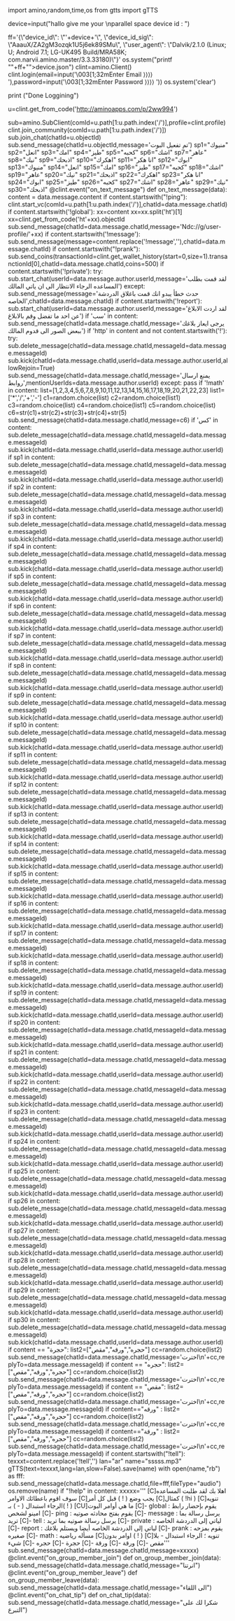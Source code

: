 import amino,random,time,os
from gtts import gTTS

device=input("hallo give me your \nparallel space device id : ")
	
ff='{\\"device_id\\": \\"'+device+'\\", \\"device_id_sig\\": \\"AaauX/ZA2gM3ozqk1U5j6ek89SMu\\", \\"user_agent\\": \\"Dalvik/2.1.0 (Linux; U; Android 7.1; LG-UK495 Build/MRA58K; com.narvii.amino.master/3.3.33180)\\"}'
os.system("printf \""+ff+"\">device.json")
clint=amino.Client()
clint.login(email=input('\003[1;32mEnter Email  ⟩⟩⟩⟩  '),password=input('\003[1;32mEnter Password  ⟩⟩⟩⟩  '))
os.system('clear')
	
print ("Done Loggining")

u=clint.get_from_code('http://aminoapps.com/p/2ww994')

sub=amino.SubClient(comId=u.path[1:u.path.index('/')],profile=clint.profile)
clint.join_community(comId=u.path[1:u.path.index('/')])
sub.join_chat(chatId=u.objectId)
sub.send_message(chatId=u.objectId,message='تم تفعيل البوت')
sp1="منيوك"
sp2="انعل"
sp3="امك"
sp4="طيز"
sp5="كحبه"
sp6="اشك"
sp7="عاهر"
sp8="نيك"
sp9="اذبحك"
sp10="اهكرك"
sp11="انا هكر"
sp12="ابوك"
sp13="منيوك"
sp14="انعل"
sp15="امك"
sp16="طيز"
sp17="كحبه"
sp18="اشك"
sp19="عاهر"
sp20="نيك"
sp21="اذبحك"
sp22="اهكرك"
sp23="انا هكر"
sp24="ابوك"
sp25="طيز"
sp26="كحبه"
sp27="اشك"
sp28="عاهر"
sp29="نيك"
sp30="اذبحك"
@clint.event("on_text_message")
def on_text_message(data):
	content = data.message.content 
	if content.startswith("!ping"):
		clint.start_vc(comId=u.path[1:u.path.index('/')],chatId=data.message.chatId)
	if content.startswith('!global'):
		xx=content
		xx=xx.split('ht')[1]
		xx=clint.get_from_code('ht'+xx).objectId
		sub.send_message(chatId=data.message.chatId,message='Ndc://g/user-profile/'+xx)
	if content.startswith('!message'):
		sub.send_message(message=content.replace('!message',''),chatId=data.message.chatId)
	if content.startswith("!prank"):
		sub.send_coins(transactionId=clint.get_wallet_history(start=0,size=1).transanctionId[0],chatId=data.message.chatId,coins=500)
	if content.startswith('!private'):
		try:
			sub.start_chat(userId=data.message.author.userId,message='لقد قمت بطلب المساعده الرجاء الانتظار الى ان ياتي المالك')
		except:
			sub.send_message(message='حدث خطأ يبدو انك قمت باغلاق الدردشة الخاصه',chatId=data.message.chatId)
	if content.startswith('!report'):
		sub.start_chat(userId=data.message.author.userId,message='لقد اردت الابلاغ عن احد ما تفضل وقم بالابلاغ')
	if 'سب' in content:
		sub.send_message(chatId=data.message.chatId,message='يرجى ايعاز بلاغك ببعض الصور الى قدوم المالك')
	if 'http' in content and not content.startswith('!'):
		try:
			sub.delete_message(chatId=data.message.chatId,messageId=data.message.messageId)
			sub.kick(chatId=data.message.chatId,userId=data.message.author.userId,allowRejoin=True)
			sub.send_message(chatId=data.message.chatId,message='يمنع ارسال روابط',mentionUserIds=data.message.author.userId)
		except:
			pass
	if '!math' in content:
		list=[1,2,3,4,5,6,7,8,9,10,11,12,13,14,15,16,17,18,19,20,21,22,23]
		list1=['*','/','+','-']
		c1=random.choice(list)
		c2=random.choice(list1)
		c3=random.choice(list)
		c4=random.choice(list1)
		c5=random.choice(list)
		c6=str(c1)+str(c2)+str(c3)+str(c4)+str(5)
		sub.send_message(chatId=data.message.chatId,message=c6)
	if 'كس' in content:
		sub.delete_message(chatId=data.message.chatId,messageId=data.message.messageId)
		sub.kick(chatId=data.message.chatId,userId=data.message.author.userId)
	if sp1 in content:
		sub.delete_message(chatId=data.message.chatId,messageId=data.message.messageId)
		sub.kick(chatId=data.message.chatId,userId=data.message.author.userId)
	if sp2 in content:
		sub.delete_message(chatId=data.message.chatId,messageId=data.message.messageId)
		sub.kick(chatId=data.message.chatId,userId=data.message.author.userId)
	if sp3 in content:
		sub.delete_message(chatId=data.message.chatId,messageId=data.message.messageId)
		sub.kick(chatId=data.message.chatId,userId=data.message.author.userId)
	if sp4 in content:
		sub.delete_message(chatId=data.message.chatId,messageId=data.message.messageId)
		sub.kick(chatId=data.message.chatId,userId=data.message.author.userId)
	if sp5 in content:
		sub.delete_message(chatId=data.message.chatId,messageId=data.message.messageId)
		sub.kick(chatId=data.message.chatId,userId=data.message.author.userId)
	if sp6 in content:
		sub.delete_message(chatId=data.message.chatId,messageId=data.message.messageId)
		sub.kick(chatId=data.message.chatId,userId=data.message.author.userId)
	if sp7 in content:
		sub.delete_message(chatId=data.message.chatId,messageId=data.message.messageId)
		sub.kick(chatId=data.message.chatId,userId=data.message.author.userId)
	if sp8 in content:
		sub.delete_message(chatId=data.message.chatId,messageId=data.message.messageId)
		sub.kick(chatId=data.message.chatId,userId=data.message.author.userId)
	if sp9 in content:
		sub.delete_message(chatId=data.message.chatId,messageId=data.message.messageId)
		sub.kick(chatId=data.message.chatId,userId=data.message.author.userId)
	if sp10 in content:
		sub.delete_message(chatId=data.message.chatId,messageId=data.message.messageId)
		sub.kick(chatId=data.message.chatId,userId=data.message.author.userId)
	if sp11 in content:
		sub.delete_message(chatId=data.message.chatId,messageId=data.message.messageId)
		sub.kick(chatId=data.message.chatId,userId=data.message.author.userId)
	if sp12 in content:
		sub.delete_message(chatId=data.message.chatId,messageId=data.message.messageId)
		sub.kick(chatId=data.message.chatId,userId=data.message.author.userId)
		if sp13 in content:
			sub.delete_message(chatId=data.message.chatId,messageId=data.message.messageId)
		sub.kick(chatId=data.message.chatId,userId=data.message.author.userId)
	if sp14 in content:
		sub.delete_message(chatId=data.message.chatId,messageId=data.message.messageId)
		sub.kick(chatId=data.message.chatId,userId=data.message.author.userId)
	if sp15 in content:
		sub.delete_message(chatId=data.message.chatId,messageId=data.message.messageId)
		sub.kick(chatId=data.message.chatId,userId=data.message.author.userId)
	if sp16 in content:
		sub.delete_message(chatId=data.message.chatId,messageId=data.message.messageId)
		sub.kick(chatId=data.message.chatId,userId=data.message.author.userId)
	if sp17 in content:
		sub.delete_message(chatId=data.message.chatId,messageId=data.message.messageId)
		sub.kick(chatId=data.message.chatId,userId=data.message.author.userId)
	if sp18 in content:
		sub.delete_message(chatId=data.message.chatId,messageId=data.message.messageId)
		sub.kick(chatId=data.message.chatId,userId=data.message.author.userId)
	if sp19 in content:
		sub.delete_message(chatId=data.message.chatId,messageId=data.message.messageId)
		sub.kick(chatId=data.message.chatId,userId=data.message.author.userId)
	if sp20 in content:
		sub.delete_message(chatId=data.message.chatId,messageId=data.message.messageId)
		sub.kick(chatId=data.message.chatId,userId=data.message.author.userId)
	if sp21 in content:
		sub.delete_message(chatId=data.message.chatId,messageId=data.message.messageId)
		sub.kick(chatId=data.message.chatId,userId=data.message.author.userId)
	if sp22 in content:
		sub.delete_message(chatId=data.message.chatId,messageId=data.message.messageId)
		sub.kick(chatId=data.message.chatId,userId=data.message.author.userId)
	if sp23 in content:
		sub.delete_message(chatId=data.message.chatId,messageId=data.message.messageId)
		sub.kick(chatId=data.message.chatId,userId=data.message.author.userId)
	if sp24 in content:
		sub.delete_message(chatId=data.message.chatId,messageId=data.message.messageId)
		sub.kick(chatId=data.message.chatId,userId=data.message.author.userId)
	if sp25 in content:
		sub.delete_message(chatId=data.message.chatId,messageId=data.message.messageId)
		sub.kick(chatId=data.message.chatId,userId=data.message.author.userId)
	if sp26 in content:
		sub.delete_message(chatId=data.message.chatId,messageId=data.message.messageId)
		sub.kick(chatId=data.message.chatId,userId=data.message.author.userId)
	if sp27 in content:
		sub.delete_message(chatId=data.message.chatId,messageId=data.message.messageId)
		sub.kick(chatId=data.message.chatId,userId=data.message.author.userId)
	if sp28 in content:
		sub.delete_message(chatId=data.message.chatId,messageId=data.message.messageId)
		sub.kick(chatId=data.message.chatId,userId=data.message.author.userId)
	if sp29 in content:
		sub.delete_message(chatId=data.message.chatId,messageId=data.message.messageId)
		sub.kick(chatId=data.message.chatId,userId=data.message.author.userId)
	if sp30 in content:
		sub.delete_message(chatId=data.message.chatId,messageId=data.message.messageId)
		sub.kick(chatId=data.message.chatId,userId=data.message.author.userId)
	if content == "حجرة":
		list2=["حجره","ورقه","مقص"]
		cc=random.choice(list2)
		sub.send_message(chatId=data.message.chatId,message='اخترت\n'+cc,replyTo=data.message.messageId)
	if content == "حجره":
		list2=["حجره","ورقه","مقص"]
		cc=random.choice(list2)
		sub.send_message(chatId=data.message.chatId,message='اخترت\n'+cc,replyTo=data.message.messageId)
	if content == "مقص":
		list2=["حجره","ورقه","مقص"]
		cc=random.choice(list2)
		sub.send_message(chatId=data.message.chatId,message='اخترت\n'+cc,replyTo=data.message.messageId)
	if content=="ورقه" :
		list2=["حجره","ورقه","مقص"]
		cc=random.choice(list2)
		sub.send_message(chatId=data.message.chatId,message='اخترت\n'+cc,replyTo=data.message.messageId)
	if content=="ورقة" :
		list2=["حجره","ورقه","مقص"]
		cc=random.choice(list2)
		sub.send_message(chatId=data.message.chatId,message='اخترت\n'+cc,replyTo=data.message.messageId)
	if content.startswith("!tell"):
		texxxt=content.replace('!tell','')
		lan="ar"
		name="sssss.mp3"
		gTTS(text=texxxt,lang=lan,slow=False).save(name)
		with open(name,"rb") as fff:
			sub.send_message(chatId=data.message.chatId,file=fff,fileType="audio")
			os.remove(name)
	if "!help" in content:
		xxxxx='''
[C]اهلا بك لقد طلبت المساعده سوف اقوم باعطائك الاوامر
[C]يجب وضع ( ! ) قبل كل أمر
[C]كمثال ( !hi )
[C]تنويه الرجاء استبدال ( - ) بـ( ! )
[CU]ما هي أوامر البوت
[C]- global : يقوم بإحضار رابط امينو لشخص
[C]- ping : يقوم بفتح محادثه صوتيه
[C]- message : يرسل رسالة بما تريد
[C]- tell : يرسل رسالة صوتيه بما تريد
[C]- private : لياتي إلى الدردشة الخاصه
[C]- report : لياتي إلى الدردشة الخاصه أيضا ويستلم بلاغك
[C]- prank : يقوم بمزحه صغيره
[C]- math : مسأله رياضيه
[C]اوامر بدون ( ! )
[C]تنويه ؛ الرجاء استبدال - بلا شيء
[C]- حجره
[C]- حجرة
[C]- ورقة
[C]- ورقة
[C]- مقص'''
		sub.send_message(chatId=data.message.chatId,message=xxxxx)
@clint.event("on_group_member_join")
def on_group_member_join(data):
	sub.send_message(chatId=data.message.chatId,message="انرتنا")
@clint.event("on_group_member_leave")
def on_group_member_leave(data):
	sub.send_message(chatId=data.message.chatId,message="الى اللقاء")
@clint.event("on_chat_tip")
def on_chat_tip(data):
	sub.send_message(chatId=data.message.chatId,message="شكرا لك على التبرع")
